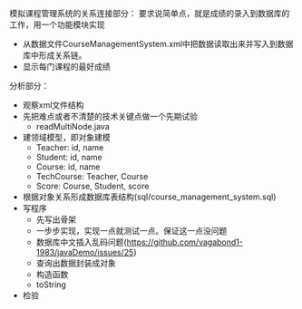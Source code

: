 模拟课程管理系统的关系连接部分：
要求说简单点，就是成绩的录入到数据库的工作，用一个功能模块实现
- 从数据文件CourseManagementSystem.xml中把数据读取出来并写入到数据库中形成关系链。
- 显示每门课程的最好成绩

分析部分：
- 观察xml文件结构
- 先把难点或者不清楚的技术关键点做一个先期试验
    - readMultiNode.java
- 建领域模型，即对象建模
    - Teacher: id, name
    - Student: id, name
    - Course: id, name
    - TechCourse: Teacher, Course
    - Score: Course, Student, score
- 根据对象关系形成数据库表结构(sql/course_management_system.sql)
- 写程序
    - 先写出骨架
    - 一步步实现，实现一点就测试一点。保证这一点没问题
    - 数据库中文插入乱码问题(https://github.com/vagabond1-1983/javaDemo/issues/25)
    - 查询出数据封装成对象
    - 构造函数
    - toString
- 检验